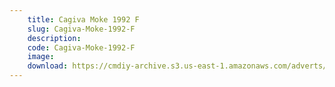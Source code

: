 ```yaml
---
    title: Cagiva Moke 1992 F
    slug: Cagiva-Moke-1992-F
    description:
    code: Cagiva-Moke-1992-F
    image:
    download: https://cmdiy-archive.s3.us-east-1.amazonaws.com/adverts/documents/Cagiva+Moke+1992+F.pdf
---
```

<!-- Content of the page -->

##
        